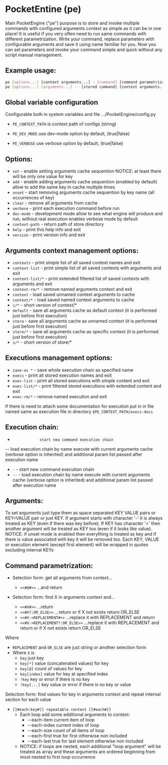 #  PocketEntine (pe)

Main PocketEngine ("pe") purpose is to store and invoke multiple commands with configured arguments
context as simple as it can be in one place!
It is useful if you very often need to run same commands with different parametrization.
Write your command, replace parameters with configurable arguments and save it using name familiar for you.
Now you can set parameters and invoke your command simple and quick without any script manual management.

## Example usage:
```bash 
pe [options...] [context arguments...] - [command] [command parametrization...] ...
pe [options...] [arguments...] -- [stored command] [context arguments...] ...
```

## Global variable configuration

Configurable both in system variables and file .../PocketEngine/config.py

- `PE_CONTEXT_PATH` 
  is context path of configs (string)

- `PE_DEV_MODE`
  use dev-mode option by default, (true|false)

- `PE_VERBOSE`
  use verbose option by default, (true|false)

## Options:

- `set`              - enable setting arguments cache sequention NOTICE: at least there will be only one value for key
- `add`              - enable adding arguments cache sequention (enabled by default) allow to add the same key in cache multiple times
- `unset`            - start removing arguments cache sequention by key name (all occurrences of key)
- `clear`            - remove all arguments from cache
- `verbose`          - print each execution command before run
- `dev-mode`         - development mode allow to see what engine will produce and run, without real execution enables verbose mode by default
- `context-path`     - return path of store directory
- `help`             - print this help info and exit
- `version`          - print version info and exit

## Arguments context management options:

- `contexts`         - print simple list of all saved context names and exit
- `context-list`     - print simple list of all saved contexts with arguments and exit
- `context-list/*`   - print extended filtered list of saved contexts with arguments and exit
- `context-rm/*`     - remove named arguments context and exit
- `context`          - load saved unnamed context arguments to cache
- `context/*`        - load saved named context arguments to cache
- `c/*`              - short version of context/*
- `default`          - save all arguments cache as default context  (it is performed just before first execution)
- `store`            - save all arguments cache as unnamed context  (it is performed just before first execution)
- `store/*`          - save all arguments cache as specific context (it is performed just before first execution)
- `s/*`              - short version of store/*

## Executions management options:

- `save-as *`        - save whole execution chain as specified name
- `execs`            - print all stored execution names and exit
- `exec-list`        - print all stored executions with simple content and exit
- `exec-list/*`      - print filtered stored executions with extended content and exit
- `exec-rm/*`        - remove named execution and exit

If there is need to attach some documentation for execution put in in file named same as execution file
in directory `$PE_CONTEXT_PATH/execs-docs`

## Execution chain:

-                 start new command execution chain
--                load execution chain by name
execute with current arguments cache (verbose option is inherited)
and additional param list passed after execution name

- `-`                - start new command execution chain
- `--`               - load execution chain by name execute with current arguments cache (verbose option is inherited) and additional param list passed after execution name

## Arguments:

To set arguments just type them as space separated KEY VALUE pairs or KEY=VALUE pair or just KEY.
If argument starts with character '-' it is always treated as KEY (even if there was key before).
If KEY has character '=' then another argument will be treated as KEY too (even if it looks like value).
NOTICE: if unset mode is enabled then everything is treated as key and if there is value associated with key it will be removed too.
Each KEY, VALUE or execution element (except first element) will be wrapped in quotes excluding internal KEYs

## Command parametrization:

- Selection form: get all arguments from context...
  - `<<#@#>>`          ...and return

- Selection form: find X in arguments context and...
  - `<<#X#>>`                         ...return
  - `<<#X?:OR_ELSE>>`                 ...return or if X not exists return OR_ELSE
  - `<<#X->REPLACEMENT#>>`            ...replace it with REPLACEMENT and return
  - `<<#X->REPLACEMENT?:OR_ELSE>>`    ...replace it with REPLACEMENT and return or if X not exists return OR_ELSE

Where
  - `REPLACEMENT` and `OR_ELSE` are just string or another selection form
  - Where `X` is
    - `key`           just key
    - `key[*]`        value (concatenated values) for key
    - `key[@]`        count of values for key
    - `key[index]`    value for key at specified index
    - `!key`          key or error if there is no key
    - `!key[...]`     key value or error if there is no key or value

Selection form: find values for key in arguments context and repeat internal section for each value
- `[[#each:key#]] repeatable content [[#each#]]`
  - Each loop add some additional arguments to context:
    - --each-item            current item of loop
    - --each-index           current index of loop
    - --each-size            count of all items of loop
    - --each-first           true for first otherwise non included
    - --each-last            true for last element otherwise non included
  - NOTICE: if loops are nested, each additional "loop argument" will be treated as array and
            these arguments are ordered beginning from most nested to first loop occurrence


